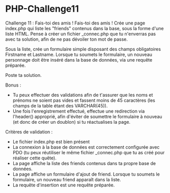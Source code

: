 # PHP-Challenge11

Challenge 11 : Fais-toi des amis !
Fais-toi des amis !
Crée une page index.php qui liste les "friends" contenus dans la base, sous la forme d'une liste HTML.
Pense à créer un fichier _connec.php que tu n'enverras pas avec ta solution, afin de ne pas dévoiler ton mot de passe.

Sous la liste, crée un formulaire simple disposant des champs obligatoires Firstname et Lastname.
Lorsque tu soumets le formulaire, un nouveau personnage doit être inséré dans la base de données, via une requête préparée.

Poste ta solution.

Bonus :

- Tu peux effectuer des validations afin de t'assurer que les noms et prénoms ne soient pas vides et fassent moins de 45 caractères (les champs de la table étant des VARCHAR(45)).
- Une fois l'enregistrement effectué, effectue une redirection via l'header() approprié, afin d'éviter de soumettre le formulaire à nouveau (et donc de créer un doublon) si tu réactualises la page.

Critères de validation :

- Le fichier index.php est bien présent
- La connexion à la base de données est correctement configurée avec PDO (tu peux réutiliser le même fichier _connec.php que tu as créé pour réaliser cette quête).
- La page affiche la liste des friends contenus dans ta propre base de données.
- La page affiche un formulaire d'ajout de friend. Lorsque tu soumets le formulaire, un nouveau friend apparaît dans la liste.
- La requête d'insertion est une requête préparée.
